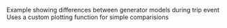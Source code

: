 Example showing differences between generator models during trip event
Uses a custom plotting function for simple comparisions